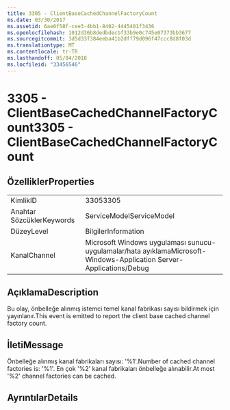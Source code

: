 ```yaml
---
title: 3305 - ClientBaseCachedChannelFactoryCount
ms.date: 03/30/2017
ms.assetid: 6ae6f58f-cee3-4bb1-8402-4445401f3436
ms.openlocfilehash: 1012d36b8dedbdecbf33b9e0c745e07373bb3677
ms.sourcegitcommit: 3d5d33f384eeba41b2dff79d096f47ccc8d8f03d
ms.translationtype: MT
ms.contentlocale: tr-TR
ms.lasthandoff: 05/04/2018
ms.locfileid: "33456546"
---
```

# <a name="3305---clientbasecachedchannelfactorycount"></a><span data-ttu-id="e44ae-102">3305 - ClientBaseCachedChannelFactoryCount</span><span class="sxs-lookup"><span data-stu-id="e44ae-102">3305 - ClientBaseCachedChannelFactoryCount</span></span>
## <a name="properties"></a><span data-ttu-id="e44ae-103">Özellikler</span><span class="sxs-lookup"><span data-stu-id="e44ae-103">Properties</span></span>  
  
|||  
|-|-|  
|<span data-ttu-id="e44ae-104">Kimlik</span><span class="sxs-lookup"><span data-stu-id="e44ae-104">ID</span></span>|<span data-ttu-id="e44ae-105">3305</span><span class="sxs-lookup"><span data-stu-id="e44ae-105">3305</span></span>|  
|<span data-ttu-id="e44ae-106">Anahtar Sözcükler</span><span class="sxs-lookup"><span data-stu-id="e44ae-106">Keywords</span></span>|<span data-ttu-id="e44ae-107">ServiceModel</span><span class="sxs-lookup"><span data-stu-id="e44ae-107">ServiceModel</span></span>|  
|<span data-ttu-id="e44ae-108">Düzey</span><span class="sxs-lookup"><span data-stu-id="e44ae-108">Level</span></span>|<span data-ttu-id="e44ae-109">Bilgiler</span><span class="sxs-lookup"><span data-stu-id="e44ae-109">Information</span></span>|  
|<span data-ttu-id="e44ae-110">Kanal</span><span class="sxs-lookup"><span data-stu-id="e44ae-110">Channel</span></span>|<span data-ttu-id="e44ae-111">Microsoft Windows uygulaması sunucu-uygulamalar/hata ayıklama</span><span class="sxs-lookup"><span data-stu-id="e44ae-111">Microsoft-Windows-Application Server-Applications/Debug</span></span>|  
  
## <a name="description"></a><span data-ttu-id="e44ae-112">Açıklama</span><span class="sxs-lookup"><span data-stu-id="e44ae-112">Description</span></span>  
 <span data-ttu-id="e44ae-113">Bu olay, önbelleğe alınmış istemci temel kanal fabrikası sayısı bildirmek için yayınlanır.</span><span class="sxs-lookup"><span data-stu-id="e44ae-113">This event is emitted to report the client base cached channel factory count.</span></span>  
  
## <a name="message"></a><span data-ttu-id="e44ae-114">İleti</span><span class="sxs-lookup"><span data-stu-id="e44ae-114">Message</span></span>  
 <span data-ttu-id="e44ae-115">Önbelleğe alınmış kanal fabrikaları sayısı: '%1'.</span><span class="sxs-lookup"><span data-stu-id="e44ae-115">Number of cached channel factories is: '%1'.</span></span>  <span data-ttu-id="e44ae-116">En çok '%2' kanal fabrikaları önbelleğe alınabilir.</span><span class="sxs-lookup"><span data-stu-id="e44ae-116">At most '%2' channel factories can be cached.</span></span>  
  
## <a name="details"></a><span data-ttu-id="e44ae-117">Ayrıntılar</span><span class="sxs-lookup"><span data-stu-id="e44ae-117">Details</span></span>
